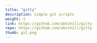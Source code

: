 ```yaml
---
title: "gitty"
description: simple git scripts
weight: 1
link: https://github.com/abschill/gitty
repo: https://github.com/abschill/gitty
thumb: git.png
---
```



